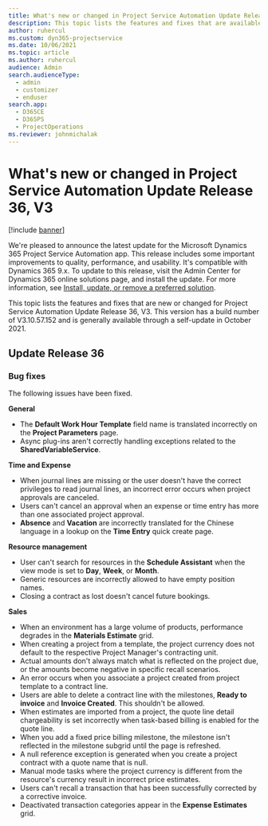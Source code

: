 ```yaml
---
title: What's new or changed in Project Service Automation Update Release 36, V3
description: This topic lists the features and fixes that are available in Microsoft Dynamics 365 Project Service Automation Update Release 36, V3.
author: ruhercul
ms.custom: dyn365-projectservice
ms.date: 10/06/2021
ms.topic: article
ms.author: ruhercul
audience: Admin
search.audienceType: 
  - admin
  - customizer
  - enduser
search.app: 
  - D365CE
  - D365PS
  - ProjectOperations
ms.reviewer: johnmichalak
---
```


# What's new or changed in Project Service Automation Update Release 36, V3

[!include [banner](../includes/psa-now-project-operations.md)]

We're pleased to announce the latest update for the Microsoft Dynamics 365 Project Service Automation app. This release includes some important improvements to quality, performance, and usability. It's compatible with Dynamics 365 9.x. To update to this release, visit the Admin Center for Dynamics 365 online solutions page, and install the update. For more information, see [Install, update, or remove a preferred solution](/power-platform/admin/install-remove-preferred-solution).

This topic lists the features and fixes that are new or changed for Project Service Automation Update Release 36, V3. This version has a build number of V3.10.57.152 and is generally available through a self-update in October 2021.

## Update Release 36

### Bug fixes

The following issues have been fixed.

**General**
- The **Default Work Hour Template** field name is translated incorrectly on the **Project Parameters** page.
- Async plug-ins aren't correctly handling exceptions related to the **SharedVariableService**.

**Time and Expense**
- When journal lines are missing or the user doesn't have the correct privileges to read journal lines, an incorrect error occurs when project approvals are canceled.
- Users can't cancel an approval when an expense or time entry has more than one associated project approval.
- **Absence** and **Vacation** are incorrectly translated for the Chinese language in a lookup on the **Time Entry** quick create page.

**Resource management**
- User can't search for resources in the **Schedule Assistant** when the view mode is set to **Day**, **Week**, or **Month**.
- Generic resources are incorrectly allowed to have empty position names. 
- Closing a contract as lost doesn't cancel future bookings.

**Sales**
- When an environment has a large volume of products, performance degrades in the **Materials Estimate** grid.
- When creating a project from a template, the project currency does not default to the respective Project Manager's contracting unit.
- Actual amounts don't always match what is reflected on the project due, or the amounts become negative in specific recall scenarios.
- An error occurs when you associate a project created from project template to a contract line.
- Users are able to delete a contract line with the milestones, **Ready to invoice** and **Invoice Created**. This shouldn't be allowed.
- When estimates are imported from a project, the quote line detail chargeability is set incorrectly when task-based billing is enabled for the quote line.
- When you add a fixed price billing milestone, the milestone isn't reflected in the milestone subgrid until the page is refreshed.
- A null reference exception is generated when you create a project contract with a quote name that is null.
- Manual mode tasks where the project currency is different from the resource's currency result in incorrect price estimates.
- Users can't recall a transaction that has been successfully corrected by a corrective invoice.
- Deactivated transaction categories appear in the **Expense Estimates** grid.



